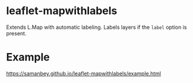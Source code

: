 # leaflet-mapwithlabels
Extends L.Map with automatic labeling.
Labels layers if the `label` option is present.

# Example
https://samanbey.github.io/leaflet-mapwithlabels/example.html
